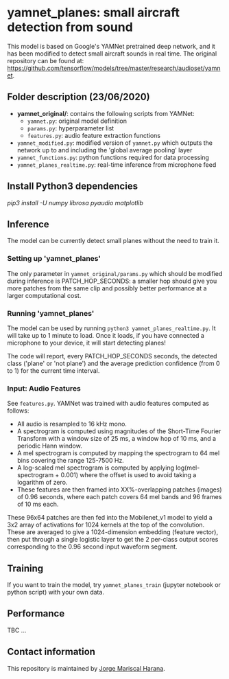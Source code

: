 # yamnet_planes: small aircraft detection from sound
This model is based on Google's YAMNet pretrained deep network, and it has been modified to detect small aircraft sounds in real time. The original repository can be found at: https://github.com/tensorflow/models/tree/master/research/audioset/yamnet.


## Folder description (23/06/2020)
- **yamnet_original/**: contains the following scripts from YAMNet:
  - `yamnet.py`: original model definition
  - `params.py`: hyperparameter list
  - `features.py`: audio feature extraction functions
- `yamnet_modified.py`: modified version of `yamnet.py` which outputs the network up to and including the 'global average pooling' layer
- `yamnet_functions.py`: python functions required for data processing
- `yamnet_planes_realtime.py`: real-time inference from microphone feed


## Install Python3 dependencies 
*pip3 install -U numpy librosa pyaudio matplotlib*


## Inference
The model can be currently detect small planes without the need to train it.


### Setting up 'yamnet_planes'
The only parameter in `yamnet_original/params.py` which should be modified during inference is PATCH_HOP_SECONDS: a smaller hop should give you more patches from the same clip and possibly better performance at a larger computational cost.


### Running 'yamnet_planes'
The model can be used by running `python3 yamnet_planes_realtime.py`. It will take up to 1 minute to load. Once it loads, if you have connected a microphone to your device, it will start detecting planes!

The code will report, every PATCH_HOP_SECONDS seconds, the detected class ('plane' or 'not plane') and the average prediction confidence (from 0 to 1) for the current time interval.


### Input: Audio Features
See `features.py`. YAMNet was trained with audio features computed as follows:

* All audio is resampled to 16 kHz mono.
* A spectrogram is computed using magnitudes of the Short-Time Fourier Transform with a window size of 25 ms, a window hop of 10 ms, and a periodic Hann window.
* A mel spectrogram is computed by mapping the spectrogram to 64 mel bins covering the range 125-7500 Hz.
* A log-scaled mel spectrogram is computed by applying log(mel-spectrogram + 0.001) where the offset is used to avoid taking a logarithm of zero.
* These features are then framed into XX%-overlapping patches (images) of 0.96 seconds, where each patch covers 64 mel bands and 96 frames of 10 ms each.

These 96x64 patches are then fed into the Mobilenet_v1 model to yield a 3x2 array of activations for 1024 kernels at the top of the convolution.
These are averaged to give a 1024-dimension embedding (feature vector), then put through a single logistic layer to get the 2 per-class output scores corresponding to the 0.96 second input waveform segment.


## Training
If you want to train the model, try `yamnet_planes_train` (jupyter notebook or python script) with your own data.


## Performance
TBC ...


## Contact information
This repository is maintained by [Jorge Mariscal Harana](https://github.com/jmariscal-harana).
